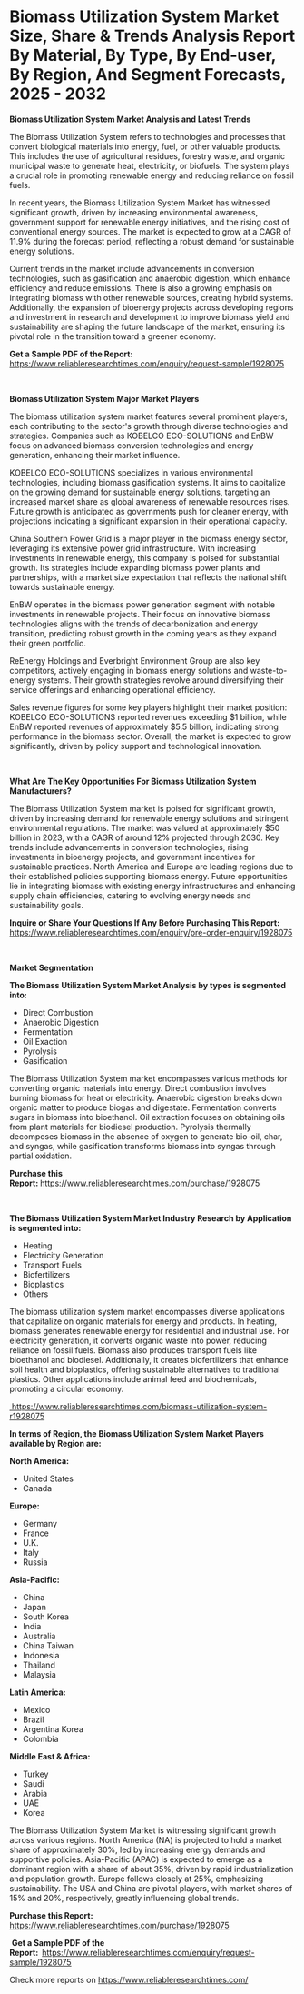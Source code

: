 <p><h1>Biomass Utilization System Market Size, Share & Trends Analysis Report By Material, By Type, By End-user, By Region, And Segment Forecasts, 2025 - 2032</h1></p><p><strong>Biomass Utilization System Market Analysis and Latest Trends</strong></p>
<p><p>The Biomass Utilization System refers to technologies and processes that convert biological materials into energy, fuel, or other valuable products. This includes the use of agricultural residues, forestry waste, and organic municipal waste to generate heat, electricity, or biofuels. The system plays a crucial role in promoting renewable energy and reducing reliance on fossil fuels.</p><p>In recent years, the Biomass Utilization System Market has witnessed significant growth, driven by increasing environmental awareness, government support for renewable energy initiatives, and the rising cost of conventional energy sources. The market is expected to grow at a CAGR of 11.9% during the forecast period, reflecting a robust demand for sustainable energy solutions. </p><p>Current trends in the market include advancements in conversion technologies, such as gasification and anaerobic digestion, which enhance efficiency and reduce emissions. There is also a growing emphasis on integrating biomass with other renewable sources, creating hybrid systems. Additionally, the expansion of bioenergy projects across developing regions and investment in research and development to improve biomass yield and sustainability are shaping the future landscape of the market, ensuring its pivotal role in the transition toward a greener economy.</p></p>
<p><strong>Get a Sample PDF of the Report:&nbsp;</strong> <a href="https://www.reliableresearchtimes.com/enquiry/request-sample/1928075?utm_campaign=2205&utm_medium=2&utm_source=Github&utm_content=ia&utm_term=29032025&utm_id=biomass-utilization-system">https://www.reliableresearchtimes.com/enquiry/request-sample/1928075</a></p>
<p>&nbsp;</p>
<p><strong>Biomass Utilization System Major Market Players</strong></p>
<p><p>The biomass utilization system market features several prominent players, each contributing to the sector's growth through diverse technologies and strategies. Companies such as KOBELCO ECO-SOLUTIONS and EnBW focus on advanced biomass conversion technologies and energy generation, enhancing their market influence.</p><p>KOBELCO ECO-SOLUTIONS specializes in various environmental technologies, including biomass gasification systems. It aims to capitalize on the growing demand for sustainable energy solutions, targeting an increased market share as global awareness of renewable resources rises. Future growth is anticipated as governments push for cleaner energy, with projections indicating a significant expansion in their operational capacity.</p><p>China Southern Power Grid is a major player in the biomass energy sector, leveraging its extensive power grid infrastructure. With increasing investments in renewable energy, this company is poised for substantial growth. Its strategies include expanding biomass power plants and partnerships, with a market size expectation that reflects the national shift towards sustainable energy.</p><p>EnBW operates in the biomass power generation segment with notable investments in renewable projects. Their focus on innovative biomass technologies aligns with the trends of decarbonization and energy transition, predicting robust growth in the coming years as they expand their green portfolio.</p><p>ReEnergy Holdings and Everbright Environment Group are also key competitors, actively engaging in biomass energy solutions and waste-to-energy systems. Their growth strategies revolve around diversifying their service offerings and enhancing operational efficiency.</p><p>Sales revenue figures for some key players highlight their market position: KOBELCO ECO-SOLUTIONS reported revenues exceeding $1 billion, while EnBW reported revenues of approximately $5.5 billion, indicating strong performance in the biomass sector. Overall, the market is expected to grow significantly, driven by policy support and technological innovation.</p></p>
<p>&nbsp;</p>
<p><strong>What Are The Key Opportunities For Biomass Utilization System Manufacturers?</strong></p>
<p><p>The Biomass Utilization System market is poised for significant growth, driven by increasing demand for renewable energy solutions and stringent environmental regulations. The market was valued at approximately $50 billion in 2023, with a CAGR of around 12% projected through 2030. Key trends include advancements in conversion technologies, rising investments in bioenergy projects, and government incentives for sustainable practices. North America and Europe are leading regions due to their established policies supporting biomass energy. Future opportunities lie in integrating biomass with existing energy infrastructures and enhancing supply chain efficiencies, catering to evolving energy needs and sustainability goals.</p></p>
<p><strong>Inquire or Share Your Questions If Any Before Purchasing This Report:</strong> <a href="https://www.reliableresearchtimes.com/enquiry/pre-order-enquiry/1928075?utm_campaign=2205&utm_medium=2&utm_source=Github&utm_content=ia&utm_term=29032025&utm_id=biomass-utilization-system">https://www.reliableresearchtimes.com/enquiry/pre-order-enquiry/1928075</a></p>
<p>&nbsp;</p>
<p><strong>Market Segmentation</strong></p>
<p><strong>The Biomass Utilization System Market Analysis by types is segmented into:</strong></p>
<p><ul><li>Direct Combustion</li><li>Anaerobic Digestion</li><li>Fermentation</li><li>Oil Exaction</li><li>Pyrolysis</li><li>Gasification</li></ul></p>
<p><p>The Biomass Utilization System market encompasses various methods for converting organic materials into energy. Direct combustion involves burning biomass for heat or electricity. Anaerobic digestion breaks down organic matter to produce biogas and digestate. Fermentation converts sugars in biomass into bioethanol. Oil extraction focuses on obtaining oils from plant materials for biodiesel production. Pyrolysis thermally decomposes biomass in the absence of oxygen to generate bio-oil, char, and syngas, while gasification transforms biomass into syngas through partial oxidation.</p></p>
<p><strong>Purchase this Report:&nbsp;</strong><a href="https://www.reliableresearchtimes.com/purchase/1928075?utm_campaign=2205&utm_medium=2&utm_source=Github&utm_content=ia&utm_term=29032025&utm_id=biomass-utilization-system">https://www.reliableresearchtimes.com/purchase/1928075</a></p>
<p>&nbsp;</p>
<p><strong>The Biomass Utilization System Market Industry Research by Application is segmented into:</strong></p>
<p><ul><li>Heating</li><li>Electricity Generation</li><li>Transport Fuels</li><li>Biofertilizers</li><li>Bioplastics</li><li>Others</li></ul></p>
<p><p>The biomass utilization system market encompasses diverse applications that capitalize on organic materials for energy and products. In heating, biomass generates renewable energy for residential and industrial use. For electricity generation, it converts organic waste into power, reducing reliance on fossil fuels. Biomass also produces transport fuels like bioethanol and biodiesel. Additionally, it creates biofertilizers that enhance soil health and bioplastics, offering sustainable alternatives to traditional plastics. Other applications include animal feed and biochemicals, promoting a circular economy.</p></p>
<p><a href="https://www.reliableresearchtimes.com/biomass-utilization-system-r1928075?utm_campaign=2205&utm_medium=2&utm_source=Github&utm_content=ia&utm_term=29032025&utm_id=biomass-utilization-system">&nbsp;https://www.reliableresearchtimes.com/biomass-utilization-system-r1928075</a></p>
<p><strong>In terms of Region, the Biomass Utilization System Market Players available by Region are:</strong></p>
<p>
    <p> <strong> North America: </strong>
        <ul>
            <li>United States</li>
            <li>Canada</li>
        </ul>
        </p> 
    <p> <strong> Europe: </strong>
        <ul>
            <li>Germany</li>
            <li>France</li>
            <li>U.K.</li>
            <li>Italy</li>
            <li>Russia</li>
        </ul>
        </p> 
    <p> <strong> Asia-Pacific: </strong>
        <ul>
            <li>China</li>
            <li>Japan</li>
            <li>South Korea</li>
            <li>India</li>
            <li>Australia</li>
            <li>China Taiwan</li>
            <li>Indonesia</li>
            <li>Thailand</li>
            <li>Malaysia</li>
        </ul>
        </p> 
    <p> <strong> Latin America: </strong>
        <ul>
            <li>Mexico</li>
            <li>Brazil</li>
            <li>Argentina Korea</li>
            <li>Colombia</li>
        </ul>
        </p> 
    <p> <strong> Middle East & Africa: </strong>
        <ul>
            <li>Turkey</li>
            <li>Saudi</li>
            <li>Arabia</li>
            <li>UAE</li>
            <li>Korea</li>
        </ul>
    </p>
    </p>
<p><p>The Biomass Utilization System Market is witnessing significant growth across various regions. North America (NA) is projected to hold a market share of approximately 30%, led by increasing energy demands and supportive policies. Asia-Pacific (APAC) is expected to emerge as a dominant region with a share of about 35%, driven by rapid industrialization and population growth. Europe follows closely at 25%, emphasizing sustainability. The USA and China are pivotal players, with market shares of 15% and 20%, respectively, greatly influencing global trends.</p></p>
<p><strong>Purchase this Report: </strong><a href="https://www.reliableresearchtimes.com/purchase/1928075?utm_campaign=2205&utm_medium=2&utm_source=Github&utm_content=ia&utm_term=29032025&utm_id=biomass-utilization-system">https://www.reliableresearchtimes.com/purchase/1928075</a></p>
<p>&nbsp;<strong>Get a Sample PDF of the Report:&nbsp;&nbsp;</strong><a href="https://www.reliableresearchtimes.com/enquiry/request-sample/1928075?utm_campaign=2205&utm_medium=2&utm_source=Github&utm_content=ia&utm_term=29032025&utm_id=biomass-utilization-system">https://www.reliableresearchtimes.com/enquiry/request-sample/1928075</a></p>
<p><strong></strong></p>
<p>Check more reports on <a href="https://www.reliableresearchtimes.com/?utm_campaign=2205&utm_medium=2&utm_source=Github&utm_content=ia&utm_term=29032025&utm_id=biomass-utilization-system">https://www.reliableresearchtimes.com/</a></p>